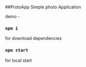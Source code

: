 ##ProtoApp
Simple photo Application  

demo - 

### `npm i`
for download dependencies

### `npm start`
for local start
